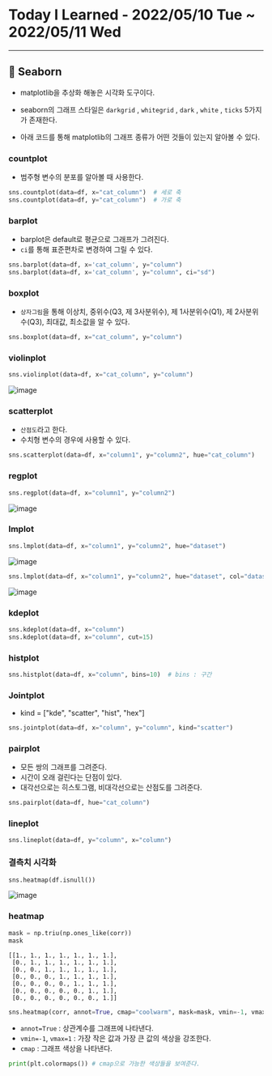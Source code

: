 # Today I Learned - 2022/05/10 Tue ~ 2022/05/11 Wed
---
## 📌 Seaborn
- matplotlib을 추상화 해놓은 시각화 도구이다.

- seaborn의 그래프 스타일은 `darkgrid` , `whitegrid` , `dark` , `white` , `ticks` 5가지가 존재한다.
- 아래 코드를 통해 matplotlib의 그래프 종류가 어떤 것들이 있는지 알아볼 수 있다.

### countplot
- 범주형 변수의 분포를 알아볼 때 사용한다.
```python
sns.countplot(data=df, x="cat_column")  # 세로 축
sns.countplot(data=df, y="cat_column")  # 가로 축
```

### barplot
- barplot은 default로 평균으로 그래프가 그려진다.
- `ci`를 통해 표준편차로 변경하여 그릴 수 있다.
```python
sns.barplot(data=df, x='cat_column', y="column")
sns.barplot(data=df, x='cat_column', y="column", ci="sd")
```

### boxplot
- `상자그림`을 통해 이상치, 중위수(Q3, 제 3사분위수), 제 1사분위수(Q1), 제 2사분위수(Q3), 최대값, 최소값을 알 수 있다.
```python
sns.boxplot(data=df, x="cat_column", y="column")
```

### violinplot
```python
sns.violinplot(data=df, x="cat_column", y="column")
```
![image](https://user-images.githubusercontent.com/100760303/168299863-8cc28d66-766b-4677-953e-f1e6916e1f05.png)

### scatterplot
- `산점도`라고 한다.
- 수치형 변수의 경우에 사용할 수 있다.
```python
sns.scatterplot(data=df, x="column1", y="column2", hue="cat_column")
```

### regplot
```python
sns.regplot(data=df, x="column1", y="column2")
```
![image](https://user-images.githubusercontent.com/100760303/168299300-fff8980e-33e1-43e1-bf50-3955803c5dc3.png)

### lmplot
```python
sns.lmplot(data=df, x="column1", y="column2", hue="dataset")
```
![image](https://user-images.githubusercontent.com/100760303/168299575-cb6fd382-a93f-4868-bd96-de02e4930697.png)

```python
sns.lmplot(data=df, x="column1", y="column2", hue="dataset", col="dataset", col_wrap=2, ci=None)
```
![image](https://user-images.githubusercontent.com/100760303/168299664-327b4291-c0c0-4205-b65d-b4bc27e885a8.png)

### kdeplot
```python
sns.kdeplot(data=df, x="column")
sns.kdeplot(data=df, x="column", cut=15)
```

### histplot
```python
sns.histplot(data=df, x="column", bins=10)  # bins : 구간
```
### Jointplot
- kind = ["kde", "scatter", "hist", "hex"]
```python
sns.jointplot(data=df, x="column", y="column", kind="scatter")
```

### pairplot
- 모든 쌍의 그래프를 그려준다.
- 시간이 오래 걸린다는 단점이 있다.
- 대각선으로는 히스토그램, 비대각선으로는 산점도를 그려준다.
```python
sns.pairplot(data=df, hue="cat_column")
```

### lineplot
```python
sns.lineplot(data=df, y="column", x="column")
```

### 결측치 시각화
```python
sns.heatmap(df.isnull())
```
![image](https://user-images.githubusercontent.com/100760303/168302016-ce6b6850-0185-4233-92bb-c7e42e9aeee9.png)

### heatmap
```python
mask = np.triu(np.ones_like(corr))
mask
```

```
[[1., 1., 1., 1., 1., 1., 1.],
 [0., 1., 1., 1., 1., 1., 1.],
 [0., 0., 1., 1., 1., 1., 1.],
 [0., 0., 0., 1., 1., 1., 1.],
 [0., 0., 0., 0., 1., 1., 1.],
 [0., 0., 0., 0., 0., 1., 1.],
 [0., 0., 0., 0., 0., 0., 1.]]
```

```python
sns.heatmap(corr, annot=True, cmap="coolwarm", mask=mask, vmin=-1, vmax=1)
```

- `annot=True` : 상관계수를 그래프에 나타낸다.
- `vmin=-1`, `vmax=1` : 가장 작은 값과 가장 큰 값의 색상을 강조한다.
- `cmap` : 그래프 색상을 나타낸다.

```python
print(plt.colormaps()) # cmap으로 가능한 색상들을 보여준다.
```

